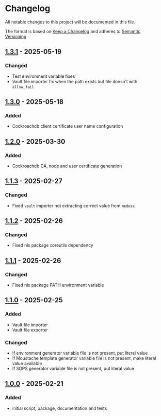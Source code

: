<!-- markdownlint-disable MD024 -->

# Changelog

All notable changes to this project will be documented in this file.

The format is based on [Keep a Changelog](https://keepachangelog.com/en/1.0.0/)
and adheres to [Semantic Versioning](https://semver.org/).

## [1.3.1] - 2025-05-19

### Changed

- Test environment variable fixes
- Vault file importer fix when the path exists but file doesn't with
  `allow_fail`

## [1.3.0] - 2025-05-18

### Added

- Cockroachdb client certificate user name configuration

## [1.2.0] - 2025-03-30

### Added

- Cockroachdb CA, node and user certificate generation

## [1.1.3] - 2025-02-27

### Changed

- Fixed `vault` importer not extracting correct value from `medusa`

## [1.1.2] - 2025-02-26

### Changed

- Fixed nix package coreutils dependency

## [1.1.1] - 2025-02-26

### Changed

- Fixed nix package PATH environment variable

## [1.1.0] - 2025-02-25

### Added

- Vault file importer
- Vault file exporter

### Changed

- If environment generator variable file is not present, put literal value
- If Moustache template generator variable file is not present, make literal
  value available
- If SOPS generator variable file is not present, put literal value

## [1.0.0] - 2025-02-21

### Added

- initial script, package, documentation and tests

[1.3.1]: https://github.com/altibiz/rumor/compare/1.3.0...1.3.1
[1.3.0]: https://github.com/altibiz/rumor/compare/1.2.0...1.3.0
[1.2.0]: https://github.com/altibiz/rumor/compare/1.1.3...1.2.0
[1.1.3]: https://github.com/altibiz/rumor/compare/1.1.2...1.1.3
[1.1.2]: https://github.com/altibiz/rumor/compare/1.1.1...1.1.2
[1.1.1]: https://github.com/altibiz/rumor/compare/1.1.0...1.1.1
[1.1.0]: https://github.com/altibiz/rumor/compare/1.0.0...1.1.0
[1.0.0]: https://github.com/altibiz/rumor/releases/tag/1.0.0
